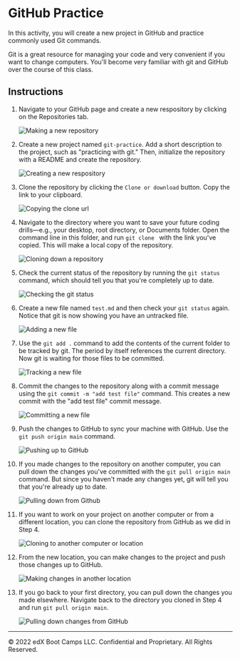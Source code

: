 # GitHub Practice

In this activity, you will create a new project in GitHub and practice commonly used Git commands.

Git is a great resource for managing your code and very convenient if you want to change computers. You'll become very familiar with git and GitHub over the course of this class.

## Instructions

1. Navigate to your GitHub page and create a new respository by clicking on the Repositories tab.

    ![Making a new repository](Images/01.PNG)

2. Create a new project named `git-practice`. Add a short description to the project, such as "practicing with git." Then, initialize the repository with a README and create the repository.

    ![Creating a new respository](Images/02.PNG)

3. Clone the repository by clicking the `Clone or download` button. Copy the link to your clipboard.

    ![Copying the clone url](Images/03.PNG)

4. Navigate to the directory where you want to save your future coding drills––e.g., your desktop, root directory, or Documents folder. Open the command line in this folder, and run `git clone ` with the link you've copied. This will make a local copy of the repository.

    ![Cloning down a repository](Images/04.PNG)

5. Check the current status of the repository by running the `git status` command, which should tell you that you're completely up to date.

    ![Checking the git status](Images/05.PNG)

6. Create a new file named `test.md` and then check your `git status` again. Notice that git is now showing you have an untracked file.

    ![Adding a new file](Images/06.PNG)

7. Use the  `git add .` command to add the contents of the current folder to be tracked by git. The period by itself references the current directory. Now git is waiting for those files to be committed.

    ![Tracking a new file](Images/07.PNG)

8. Commit the changes to the repository along with a commit message using the `git commit -m "add test file"` command. This creates a new commit with the "add test file" commit message.

    ![Committing a new file](Images/08.PNG)

9. Push the changes to GitHub to sync your machine with GitHub. Use the `git push origin main` command.

    ![Pushing up to GitHub](Images/09.PNG)

10. If you made changes to the repository on another computer, you can pull down the changes you've committed with the `git pull origin main` command. But since you haven't made any changes yet, git will tell you that you're already up to date.

    ![Pulling down from Github](Images/10.PNG)

11. If you want to work on your project on another computer or from a different location, you can clone the repository from GitHub as we did in Step 4.

    ![Cloning to another computer or location](Images/11.PNG)

12. From the new location, you can make changes to the project and push those changes up to GitHub.

    ![Making changes in another location](Images/12.PNG)

13. If you go back to your first directory, you can pull down the changes you made elsewhere. Navigate back to the directory you cloned in Step 4 and run `git pull origin main`.

    ![Pulling down changes from GitHub](Images/13.PNG)

---

© 2022 edX Boot Camps LLC. Confidential and Proprietary. All Rights Reserved.

